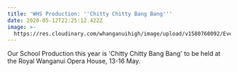 ```yaml
---
title: 'WHS Production: ''Chitty Chitty Bang Bang'''
date: 2020-05-12T22:25:12.422Z
image: >-
  https://res.cloudinary.com/whanganuihigh/image/upload/v1580760092/Events/84350244_858307931258213_4845841897329000448_n.jpg
---
```

Our School Production this year is 'Chitty Chitty Bang Bang' to be held at the Royal Wanganui Opera House, 13-16 May.



